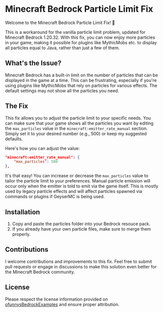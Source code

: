 # Minecraft Bedrock Particle Limit Fix

Welcome to the Minecraft Bedrock Particle Limit Fix! 🌌

This is a workaround for the vanilla particle limit problem, updated for Minecraft Bedrock 1.20.32. With this fix, you can now enjoy more particles in your game, making it possible for plugins like MythicMobs etc. to display all particles equal to Java, rather than just a few of them.

## What's the Issue?

Minecraft Bedrock has a built-in limit on the number of particles that can be displayed in the game at a time. This can be frustrating, especially if you're using plugins like MythicMobs that rely on particles for various effects. The default settings may not show all the particles you need.

## The Fix

This fix allows you to adjust the particle limit to your specific needs. You can make sure that your game shows all the particles you want by editing the `max_particles` value in the `minecraft:emitter_rate_manual` section. Simply set it to your desired number (e.g., 500) or keep my suggested defaults.

Here's how you can adjust the value:

```json
"minecraft:emitter_rate_manual": {
    "max_particles": 500
},
```

It's that easy! You can increase or decrease the `max_particles` value to tailor the particle limit to your preferences.
Manual particle emission will occur only when the emitter is told to emit via the game itself. This is mostly used by legacy particle effects and will affect particles spawned via commands or plugins if GeyserMC is being used.

## Installation

1. Copy and paste the particles folder into your Bedrock resouce pack.
2. If you already have your own particle files, make sure to merge them properly.

## Contributions

I welcome contributions and improvements to this fix. Feel free to submit pull requests or engage in discussions to make this solution even better for the Minecraft Bedrock community.

## License

Please respect the license information provided on [ofunnysBedrockExamples](https://github.com/ofunny/ofunnysBedrockExamples) and ensure proper attribution.